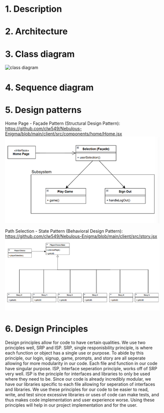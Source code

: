 # 1. Description



# 2. Architecture



# 3. Class diagram

![class diagram](https://i.imgur.com/sfqShWB.png)

# 4. Sequence diagram



# 5. Design patterns
Home Page - Façade Pattern (Structural Design Pattern): https://github.com/clw549/Nebulous-Enigma/blob/main/client/src/components/home/Home.jsx
![Home Page Diagram](deliverable_images/two_design_pattern_d5.png)


Path Selection - State Pattern (Behavioral Design Pattern): https://github.com/clw549/Nebulous-Enigma/blob/main/client/src/story.jsx
![Story Diagram](deliverable_images/one_design_pattern_d5.png)


# 6. Design Principles
Design principles allow for code to have certain qualities. We use two principles well, SRP and ISP. SRP, single responisbility principle, is where each function or object has a single use or purpose. To abide by this principle, our login, signup, game, prompts, and story are all seperate allowing for more modularity in our code. Each file and function in our code have singular purpose. ISP, Interface seperation principle, works off of SRP very well. ISP is the principle for interfaces and libraries to only be used where they need to be. Since our code is already incredibly modular, we have our libraries specific to each file allowing for seperation of interfaces and libraries. We use these principles for our code to be easier to read, write, and test since excessive libraries or uses of code can make tests, and thus makes code implementation and user experience worse. Using these principles will help in our project implementation and for the user.

